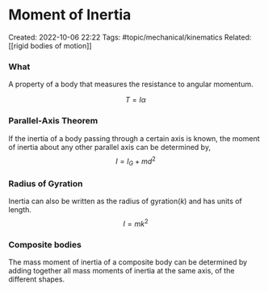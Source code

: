 # Moment of Inertia
Created: 2022-10-06 22:22 
Tags: #topic/mechanical/kinematics
Related: [[rigid bodies of motion]]

### What
A property of a body that measures the resistance to angular momentum.

$$T = I \alpha$$

### Parallel-Axis Theorem
If the inertia of a body passing through a certain axis is known, the moment of inertia about any other parallel axis can be determined by,
$$I = I_G + md^2$$

### Radius of Gyration
Inertia can also be written as the radius of gyration($k$) and has units of length.
$$I = mk^2$$

### Composite bodies
The mass moment of inertia of a composite body can be determined by adding together all mass moments of inertia at the same axis, of the different shapes.
